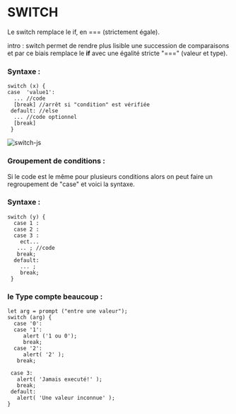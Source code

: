 # SWITCH


Le switch remplace le if, en === (strictement égale).

intro :
switch permet de rendre plus lisible une succession de comparaisons et par ce biais remplace le **if** avec une égalité stricte "===" (valeur et type).

### Syntaxe :
```
switch (x) {
case  'value1':
  ... //code
  [break] //arrêt si "condition" est vérifiée
 default: //else
  ... //code optionnel
  [break]
 }
```
![switch-js](https://www.tutorialspoint.com/javascript/images/switch_case.jpg)

### Groupement de conditions :

Si le code est le même pour plusieurs conditions alors on peut faire un regroupement de "case" et voici la syntaxe.

### Syntaxe :
```
switch (y) {
  case 1 :
  case 2 :
  case 3 :
    ect...
   ... ; //code
   break;
  default:
    ... ;
    break;
 }
 ```
 ### le Type compte beaucoup :
 
 ```
 let arg = prompt ("entre une valeur");
 switch (arg) {
   case '0':
   case '1':
      alert ('1 ou 0');
      break;
   case '2':
      alert( '2' );
    break;

  case 3:
    alert( 'Jamais executé!' );
    break;
  default:
    alert( 'Une valeur inconnue' );
}
``` 

